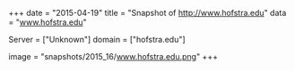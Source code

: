 
+++
date = "2015-04-19"
title = "Snapshot of http://www.hofstra.edu"
data = "www.hofstra.edu"

Server = ["Unknown"]
domain = ["hofstra.edu"]

  image = "snapshots/2015_16/www.hofstra.edu.png"
+++
#
